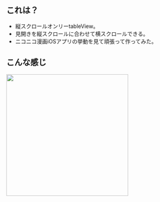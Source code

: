 ## これは？

- 縦スクロールオンリーtableView。
- 見開きを縦スクロールに合わせて横スクロールできる。
- ニコニコ漫画iOSアプリの挙動を見て頑張って作ってみた。

## こんな感じ

<img src="https://user-images.githubusercontent.com/5701998/79637243-a88d0080-81b8-11ea-951f-8d8fe35dfa1c.gif" width ="320" />
